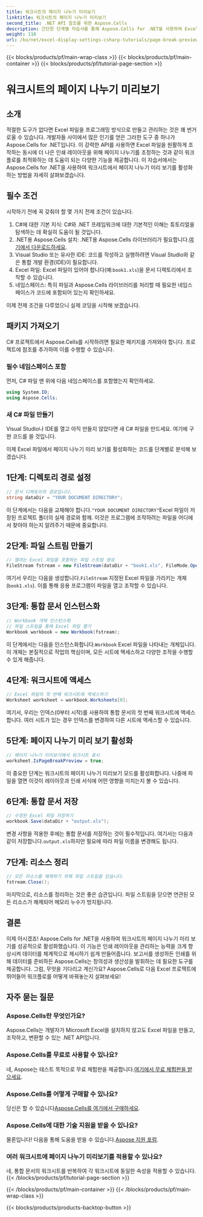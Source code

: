 ```yaml
---
title: 워크시트의 페이지 나누기 미리보기
linktitle: 워크시트의 페이지 나누기 미리보기
second_title: .NET API 참조를 위한 Aspose.Cells
description: 간단한 단계별 자습서를 통해 Aspose.Cells for .NET을 사용하여 Excel 워크시트에서 페이지 나누기 미리 보기를 활성화하는 방법을 알아보세요.
weight: 110
url: /ko/net/excel-display-settings-csharp-tutorials/page-break-preview-of-worksheet/
---
```


{{< blocks/products/pf/main-wrap-class >}}
{{< blocks/products/pf/main-container >}}
{{< blocks/products/pf/tutorial-page-section >}}

# 워크시트의 페이지 나누기 미리보기

## 소개

적절한 도구가 없다면 Excel 파일을 프로그래밍 방식으로 만들고 관리하는 것은 꽤 번거로울 수 있습니다. 개발자들 사이에서 많은 인기를 얻은 그러한 도구 중 하나가 Aspose.Cells for .NET입니다. 이 강력한 API를 사용하면 Excel 파일을 원활하게 조작하는 동시에 더 나은 인쇄 레이아웃을 위해 페이지 나누기를 조정하는 것과 같이 워크플로를 최적화하는 데 도움이 되는 다양한 기능을 제공합니다. 이 자습서에서는 Aspose.Cells for .NET을 사용하여 워크시트에서 페이지 나누기 미리 보기를 활성화하는 방법을 자세히 살펴보겠습니다.

## 필수 조건

시작하기 전에 꼭 갖춰야 할 몇 가지 전제 조건이 있습니다.

1. C#에 대한 기본 지식: C#와 .NET 프레임워크에 대한 기본적인 이해는 튜토리얼을 탐색하는 데 확실히 도움이 될 것입니다.
2.  .NET용 Aspose.Cells 설치: .NET용 Aspose.Cells 라이브러리가 필요합니다.[여기에서 다운로드하세요](https://releases.aspose.com/cells/net/).
3. Visual Studio 또는 유사한 IDE: 코드를 작성하고 실행하려면 Visual Studio와 같은 통합 개발 환경(IDE)이 필요합니다.
4. Excel 파일: Excel 파일이 있어야 합니다(예:`book1.xls`)을 문서 디렉토리에서 조작할 수 있습니다.
5. 네임스페이스: 특히 파일과 Aspose.Cells 라이브러리를 처리할 때 필요한 네임스페이스가 코드에 포함되어 있는지 확인하세요.

이제 전제 조건을 다루었으니 실제 코딩을 시작해 보겠습니다.

## 패키지 가져오기

C# 프로젝트에서 Aspose.Cells를 시작하려면 필요한 패키지를 가져와야 합니다. 프로젝트에 참조를 추가하여 이를 수행할 수 있습니다.

### 필수 네임스페이스 포함

먼저, C# 파일 맨 위에 다음 네임스페이스를 포함했는지 확인하세요.

```csharp
using System.IO;
using Aspose.Cells;
```

### 새 C# 파일 만들기

Visual Studio나 IDE를 열고 아직 만들지 않았다면 새 C# 파일을 만드세요. 여기에 구현 코드를 쓸 것입니다.


이제 Excel 파일에서 페이지 나누기 미리 보기를 활성화하는 코드를 단계별로 분석해 보겠습니다.

## 1단계: 디렉토리 경로 설정

```csharp
// 문서 디렉토리의 경로입니다.
string dataDir = "YOUR DOCUMENT DIRECTORY";
```

 이 단계에서는 다음을 교체해야 합니다.`"YOUR DOCUMENT DIRECTORY"`Excel 파일이 저장된 프로젝트 폴더의 실제 경로와 함께. 이것은 프로그램에 조작하려는 파일을 어디에서 찾아야 하는지 알려주기 때문에 중요합니다.

## 2단계: 파일 스트림 만들기

```csharp
// 열려는 Excel 파일을 포함하는 파일 스트림 생성
FileStream fstream = new FileStream(dataDir + "book1.xls", FileMode.Open);
```

 여기서 우리는 다음을 생성합니다.`FileStream` 지정된 Excel 파일을 가리키는 개체(`book1.xls`). 이를 통해 응용 프로그램이 파일을 열고 조작할 수 있습니다.

## 3단계: 통합 문서 인스턴스화

```csharp
// Workbook 개체 인스턴스화
// 파일 스트림을 통해 Excel 파일 열기
Workbook workbook = new Workbook(fstream);
```

 이 단계에서는 다음을 인스턴스화합니다.`Workbook` Excel 파일을 나타내는 개체입니다. 이 개체는 본질적으로 작업의 핵심이며, 모든 시트에 액세스하고 다양한 조작을 수행할 수 있게 해줍니다.

## 4단계: 워크시트에 액세스

```csharp
// Excel 파일의 첫 번째 워크시트에 액세스하기
Worksheet worksheet = workbook.Worksheets[0];
```

여기서, 우리는 인덱스(0부터 시작)를 사용하여 통합 문서의 첫 번째 워크시트에 액세스합니다. 여러 시트가 있는 경우 인덱스를 변경하여 다른 시트에 액세스할 수 있습니다.

## 5단계: 페이지 나누기 미리 보기 활성화

```csharp
// 페이지 나누기 미리보기에서 워크시트 표시
worksheet.IsPageBreakPreview = true;
```

이 중요한 단계는 워크시트의 페이지 나누기 미리보기 모드를 활성화합니다. 나중에 파일을 열면 이것이 레이아웃과 인쇄 서식에 어떤 영향을 미치는지 볼 수 있습니다.

## 6단계: 통합 문서 저장

```csharp
// 수정된 Excel 파일 저장하기
workbook.Save(dataDir + "output.xls");
```

변경 사항을 적용한 후에는 통합 문서를 저장하는 것이 필수적입니다. 여기서는 다음과 같이 저장합니다.`output.xls`하지만 필요에 따라 파일 이름을 변경해도 됩니다.

## 7단계: 리소스 정리

```csharp
// 모든 리소스를 해제하기 위해 파일 스트림을 닫습니다.
fstream.Close();
```

마지막으로, 리소스를 정리하는 것은 좋은 습관입니다. 파일 스트림을 닫으면 연관된 모든 리소스가 해제되어 메모리 누수가 방지됩니다.

## 결론

이제 아시겠죠! Aspose.Cells for .NET을 사용하여 워크시트의 페이지 나누기 미리 보기를 성공적으로 활성화했습니다. 이 기능은 인쇄 레이아웃을 관리하는 능력을 크게 향상시켜 데이터를 체계적으로 제시하기 쉽게 만들어줍니다. 보고서를 생성하든 인쇄를 위해 데이터를 준비하든 Aspose.Cells는 창의성과 생산성을 발휘하는 데 필요한 도구를 제공합니다. 그럼, 무엇을 기다리고 계신가요? Aspose.Cells로 다음 Excel 프로젝트에 뛰어들어 워크플로를 어떻게 바꿔놓는지 살펴보세요!

## 자주 묻는 질문

### Aspose.Cells란 무엇인가요?
Aspose.Cells는 개발자가 Microsoft Excel을 설치하지 않고도 Excel 파일을 만들고, 조작하고, 변환할 수 있는 .NET API입니다.

### Aspose.Cells를 무료로 사용할 수 있나요?
 네, Aspose는 테스트 목적으로 무료 체험판을 제공합니다.[여기에서 무료 체험판을 받으세요](https://releases.aspose.com/).

### Aspose.Cells를 어떻게 구매할 수 있나요?
 당신은 할 수 있습니다[Aspose.Cells를 여기에서 구매하세요](https://purchase.aspose.com/buy).

### Aspose.Cells에 대한 기술 지원을 받을 수 있나요?
 물론입니다! 다음을 통해 도움을 받을 수 있습니다.[Aspose 지원 포럼](https://forum.aspose.com/c/cells/9).

### 여러 워크시트에 페이지 나누기 미리보기를 적용할 수 있나요?
네, 통합 문서의 워크시트를 반복하여 각 워크시트에 동일한 속성을 적용할 수 있습니다.
{{< /blocks/products/pf/tutorial-page-section >}}

{{< /blocks/products/pf/main-container >}}
{{< /blocks/products/pf/main-wrap-class >}}

{{< blocks/products/products-backtop-button >}}
